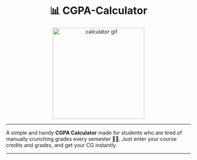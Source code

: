 <h1 align="center">📊 CGPA-Calculator</h1>

<p align="center">
  <img src="https://media.giphy.com/media/3o7aD2saalBwwftBIY/giphy.gif" width="250" alt="calculator gif"/>
</p>

---

A simple and handy **CGPA Calculator** made for students who are tired of manually crunching grades every semester 😵‍💫. Just enter your course credits and grades, and get your CG instantly.

---

